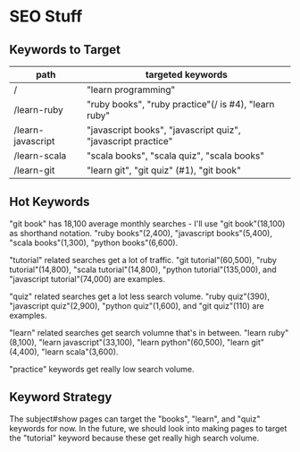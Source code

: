 # SEO Stuff

## Keywords to Target

| path              | targeted keywords                                            |
|-------------------|--------------------------------------------------------------|
| /                 | "learn programming"                                          |
| /learn-ruby       | "ruby books", "ruby practice"(/ is #4), "learn ruby"         |
| /learn-javascript | "javascript books", "javascript quiz", "javascript practice" |
| /learn-scala      | "scala books", "scala quiz", "scala books"                   |
| /learn-git        | "learn git", "git quiz" (#1), "git book"                     |


## Hot Keywords

"git book" has 18,100 average monthly searches - I'll use "git book"(18,100) as shorthand notation.  "ruby books"(2,400), "javascript books"(5,400), "scala books"(1,300), "python books"(6,600).

"tutorial" related searches get a lot of traffic.  "git tutorial"(60,500), "ruby tutorial"(14,800), "scala tutorial"(14,800), "python tutorial"(135,000), and "javascript tutorial"(74,000) are examples.

"quiz" related searches get a lot less search volume.  "ruby quiz"(390), "javascript quiz"(2,900), "python quiz"(1,600), and "git quiz"(110) are examples.

"learn" related searches get search volumne that's in between.  "learn ruby"(8,100), "learn javascript"(33,100), "learn python"(60,500), "learn git"(4,400), "learn scala"(3,600).

"practice" keywords get really low search volume.

## Keyword Strategy

The subject#show pages can target the "books", "learn", and "quiz" keywords for now.  In the future, we should look into making pages to target the "tutorial" keyword because these get really high search volume.

